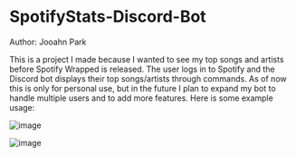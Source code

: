 # SpotifyStats-Discord-Bot

Author: Jooahn Park

This is a project I made because I wanted to see my top songs and artists before Spotify Wrapped is released. The user logs in to Spotify and the Discord bot displays their top songs/artists through commands. As of now this is only for personal use, but in the future I plan to expand my bot to handle multiple users and to add more features. Here is some example usage: 

![image](https://github.com/user-attachments/assets/7b5198a7-9f1b-4b17-a3b7-569b1681a703)

![image](https://github.com/user-attachments/assets/5a6771f6-0764-470d-b80b-c71fc9553f37)
